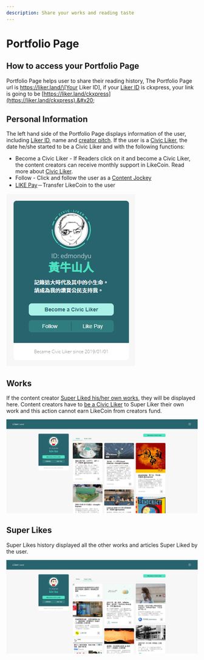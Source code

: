 ```yaml
---
description: Share your works and reading taste
---
```


# Portfolio Page

## How to access your Portfolio Page

Portfolio Page helps user to share their reading history, The Portfolio Page url is https://liker.land/\[Your Liker ID], if your [Liker ID](../liker-id/) is ckxpress, your link is going to be [https://liker.land/ckxpress](https://liker.land/ckxpress).&#x20;

## Personal Information

The left hand side of the Portfolio Page displays information of the user, including [Liker ID](../liker-id/), name and [creator pitch](creators-pitch.md). If the user is a [Civic Liker](../civic-liker/), the date he/she started to be a Civic Liker and with the following functions:

* Become a Civic Liker - If Readers click on it and become a Civic Liker, the content creators can receive monthly support in LikeCoin. Read more about [Civic Liker](../civic-liker/).&#x20;
* Follow - Click and follow the user as a [Content Jockey](../liker-land/superlike.md)
* [LIKE Pay](../../developer/like-pay/)－Transfer LikeCoin to the user

![](../../.gitbook/assets/likerid-avatar-en.png)

## Works

If the content creator [Super Liked his/her own works](../liker-land/superlike.md), they will be displayed here. Content creators have to [be a Civic Liker](../civic-liker/) to Super Liker their own work and this action cannot earn LikeCoin from creators fund.

![](../../.gitbook/assets/portfolio-page-1-en.png)

## Super Likes

Super Likes history displayed all the other works and articles Super Liked by the user.

![](<../../.gitbook/assets/portfolio-page-2-en (1).png>)
